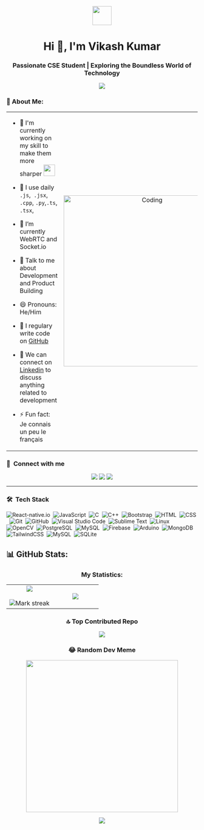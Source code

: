 <p align="center"><picture align="center"><img align="center" src = "https://github.com/7oSkaaa/7oSkaaa/blob/main/Images/about_me.gif?raw=true" width = 50px></picture></p>
<h1 align="center">Hi 👋, I'm Vikash Kumar</h1>
<h3 align="center">Passionate CSE Student | Exploring the Boundless World of Technology</h3>
<div align="center"> 
  
[![](https://visitcount.itsvg.in/api?id=VikashKumar6007&icon=3&color=0)](https://visitcount.itsvg.in) 

</div>

### 🤵 About Me:
<table align="center">
<tr border="none">
<td width="50%" align="left">
  
- 🏦 I'm currently working on my skill to make them more sharper 
      <img src="https://media.giphy.com/media/WUlplcMpOCEmTGBtBW/giphy.gif" width="30">
      
- 🤔 I use daily ```.js```,``` .jsx```, ```.cpp```, ```.py```,```.ts```,``` .tsx```,

- 🌱 I’m currently WebRTC and Socket.io

- 💬 Talk to me about Development and Product Building

- 😄 Pronouns: He/Him

- 📝 I regulary write code on [GitHub](___)

- 👯 We can connect on [Linkedin]((https://www.linkedin.com/in/vikash-kumar-786740230/)) to discuss anything related to development

- ⚡ Fun fact: Je connais un peu le français
</td>
<td width="50%" align="center">

  <img align="center" alt="Coding" width="450" src="https://repository-images.githubusercontent.com/588181932/e36ec678-7984-4cdd-8e4c-a3932772ff8e">

  
  </td>
</tr>
</table>

### :link: &nbsp;Connect with me

<p align="center">
<a href="https://www.linkedin.com/in/vikash-kumar-786740230/"><img src="https://img.shields.io/badge/-Vikash%20Kumar-0077B5?style=for-the-badge&logo=Linkedin&logoColor=white"/></a>
<a href="mailto:vraj67207@gmail.com"><img src="https://img.shields.io/badge/-Mail-D14836?style=for-the-badge&logo=Gmail&logoColor=white"/></a>
<a href="https://leetcode.com/VikashKumar6007/"><img src="https://img.shields.io/badge/-Vikashkumar6007-FFA116?style=for-the-badge&logo=leetcode&logoColor=white"/></a>

</p>

---

### 🛠 &nbsp;Tech Stack

![React-native.io](https://img.shields.io/badge/socket_io-%2307405e.svg)&nbsp; 
![JavaScript](https://img.shields.io/badge/-JavaScript-05122A?style=flat&logo=javascript)&nbsp;
![C](https://img.shields.io/badge/-C-05122A?style=flat&logo=C&logoColor=A8B9CC)&nbsp;
![C++](https://img.shields.io/badge/-C++-05122A?style=flat&logo=C%2B%2B&logoColor=00599C)&nbsp;
![Bootstrap](https://img.shields.io/badge/-Bootstrap-05122A?style=flat&logo=bootstrap&logoColor=563D7C)&nbsp;
![HTML](https://img.shields.io/badge/-HTML-05122A?style=flat&logo=HTML5)&nbsp;
![CSS](https://img.shields.io/badge/-CSS-05122A?style=flat&logo=CSS3&logoColor=1572B6)&nbsp;
![Git](https://img.shields.io/badge/-Git-05122A?style=flat&logo=git)&nbsp;
![GitHub](https://img.shields.io/badge/-GitHub-05122A?style=flat&logo=github)&nbsp;
![Visual Studio Code](https://img.shields.io/badge/-Visual%20Studio%20Code-05122A?style=flat&logo=visual-studio-code&logoColor=007ACC)&nbsp;
![Sublime Text](https://img.shields.io/badge/-Sublime%20Text-05122A?style=flat&logo=sublime-text&logoColor=FF9800)&nbsp;
![Linux](https://img.shields.io/badge/Linux-FCC624?style=flat&logo=linux&logoColor=FF9800)&nbsp;
![OpenCV](https://img.shields.io/badge/-OpenCV-05122A?style=flat&logo=opencv&logoColor=5C3EE8)&nbsp;
![PostgreSQL](https://img.shields.io/badge/-PostgreSQL-05122A?style=flat&logo=postgresql&logoColor=336791)&nbsp;
![MySQL](https://img.shields.io/badge/-MySQL-05122A?style=flat&logo=mysql&logoColor=4479A1)&nbsp;
![Firebase](https://img.shields.io/badge/-Firebase-05122A?style=flat&logo=firebase&logoColor=FFCA28)&nbsp;
![Arduino](https://img.shields.io/badge/-Arduino-05122A?style=flat&logo=arduino&logoColor=00979D)&nbsp;
![MongoDB](https://img.shields.io/badge/MongoDB-%234ea94b.svg?style=flat&logo=mongodb&logoColor=white)&nbsp; 
![TailwindCSS](https://img.shields.io/badge/tailwindcss-%2338B2AC.svg?style=flat&logo=tailwind-css&logoColor=white)&nbsp; 
![MySQL](https://img.shields.io/badge/mysql-%2300f.svg?style=flat&logo=mysql&logoColor=white)&nbsp; 
![SQLite](https://img.shields.io/badge/sqlite-%2307405e.svg?style=flat&logo=sqlite&logoColor=white)&nbsp; 


## 📊 GitHub Stats:

<h3 align="center">My Statistics:</h3>
<p align="center">
<table align="center">
<tr border="none">
<td width="50%" align="center">
  
  <img  align="center"  src="https://github-readme-stats.vercel.app/api?username=VikashKumar6007&layout=compact&hide=TSQL&theme=chartreuse-dark" />
  <br></br>
  <img  title="🔥 Get streak stats for your profile at git.io/streak-stats" alt="Mark streak" src="https://github-readme-streak-stats.herokuapp.com/?user=VikashKumar6007&layout=compact&hide=TSQL&theme=chartreuse-dark"/> 
</td>
<td width="50%" align="center">

  <img  align="center"  src="https://github-readme-stats.anuraghazra1.vercel.app/api/top-langs/?username=VikashKumar6007&theme=chartreuse-dark&hide_border=false&no-bg=true&no-frame=true&langs_count=10"/>
  
  </td>
</tr>
</table>

<div align="center">
    
### 🔝 Top Contributed Repo
![](https://github-contributor-stats.vercel.app/api?username=VikashKumar6007&limit=5&theme=chartreuse-dark&combine_all_yearly_contributions=true)


### 😂 Random Dev Meme
<img src='https://randommeme-five.vercel.app/' style="height: 400px;"/>

[![](https://visitcount.itsvg.in/api?id=VikashKumar6007&icon=3&color=0)](https://visitcount.itsvg.in)
</div>

<!-- Proudly created with GPRM ( https://gprm.itsvg.in ) -->
